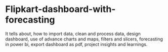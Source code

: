 # Flipkart-dashboard-with-forecasting
It tells about, how to import data, clean and process data, design dashboard, use of advance charts and maps, filters and slicers, forecasting in power bi, export dashboard as pdf, project insights and learnings.
